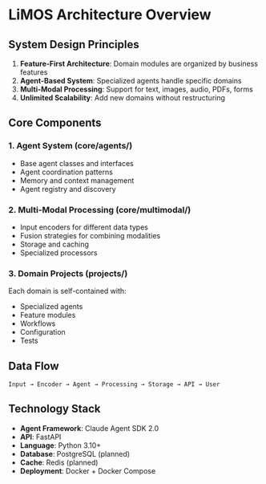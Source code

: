 # LiMOS Architecture Overview

## System Design Principles

1. **Feature-First Architecture**: Domain modules are organized by business features
2. **Agent-Based System**: Specialized agents handle specific domains
3. **Multi-Modal Processing**: Support for text, images, audio, PDFs, forms
4. **Unlimited Scalability**: Add new domains without restructuring

## Core Components

### 1. Agent System (core/agents/)
- Base agent classes and interfaces
- Agent coordination patterns
- Memory and context management
- Agent registry and discovery

### 2. Multi-Modal Processing (core/multimodal/)
- Input encoders for different data types
- Fusion strategies for combining modalities
- Storage and caching
- Specialized processors

### 3. Domain Projects (projects/)
Each domain is self-contained with:
- Specialized agents
- Feature modules
- Workflows
- Configuration
- Tests

## Data Flow

```
Input → Encoder → Agent → Processing → Storage → API → User
```

## Technology Stack

- **Agent Framework**: Claude Agent SDK 2.0
- **API**: FastAPI
- **Language**: Python 3.10+
- **Database**: PostgreSQL (planned)
- **Cache**: Redis (planned)
- **Deployment**: Docker + Docker Compose